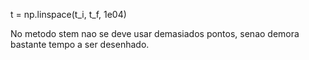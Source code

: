 t = np.linspace(t_i, t_f, 1e04)

No metodo stem nao se deve usar demasiados pontos, senao demora bastante tempo a ser desenhado.
